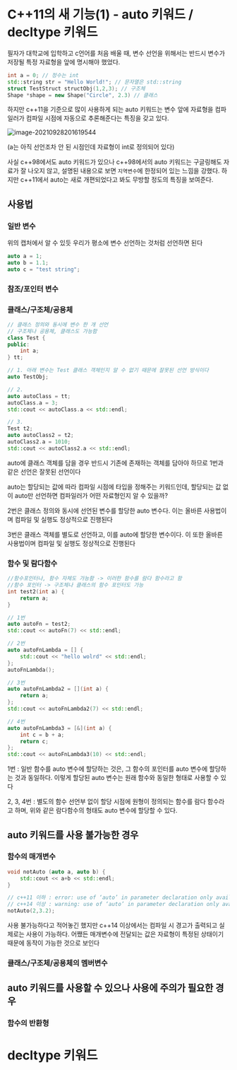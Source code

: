 # C++11의 새 기능(1) - auto 키워드 / decltype 키워드

필자가 대학교에 입학하고 c언어를 처음 배울 때, 변수 선언을 위해서는 반드시 변수가 저장될 특정 자료형을 앞에 명시해야 했었다.

```c++
int a = 0; // 정수는 int
std::string str = "Hello World!"; // 문자열은 std::string
struct TestStruct structObj(1,2,3); // 구조체
Shape *shape = new Shape("Circle", 2.3) // 클래스
```

하지만 c++11을 기준으로 많이 사용하게 되는 auto 키워드는 변수 앞에 자료형을 컴파일러가 컴파일 시점에 자동으로 추론해준다는 특징을 갖고 있다. 

![image-20210928201619544](C:\Users\dhjeong\AppData\Roaming\Typora\typora-user-images\image-20210928201619544.png)

(a는 아직 선언조차 안 된 시점인데 자료형이 int로 정의되어 있다)

사실 c++98에서도 auto 키워드가 있으나 c++98에서의 auto 키워드는 구글링해도 자료가 잘 나오지 않고, 설명된 내용으로 보면 `지역변수`에 한정되어 있는 느낌을 강했다. 하지만 c++11에서 auto는 새로 개편되었다고 봐도 무방할 정도의 특징을 보여준다.

## 사용법

### 일반 변수

위의 캡처에서 알 수 있듯 우리가 평소에 변수 선언하는 것처럼 선언하면 된다

```c++
auto a = 1;
auto b = 1.1;
auto c = "test string";
```

### 참조/포인터 변수



### 클래스/구조체/공용체

```c++
// 클래스 정의와 동시에 변수 한 개 선언
// 구조체나 공용체, 클래스도 가능함
class Test {
public:
	int a;
} tt;

// 1. 아래 변수는 Test 클래스 객체인지 알 수 없기 때문에 잘못된 선언 방식이다
auto TestObj;

// 2.
auto autoClass = tt;
autoClass.a = 3;
std::cout << autoClass.a << std::endl;

// 3.
Test t2;
auto autoClass2 = t2;
autoClass2.a = 1010;
std::cout << autoClass2.a << std::endl;
```

auto에 클래스 객체를 담을 경우 반드시 기존에 존재하는 객체를 담아야 하므로 1번과 같은 선언은 잘못된 선언이다

auto는 할당되는 값에 따라 컴파일 시점에 타입을 정해주는 키워드인데, 할당되는 값 없이 auto만 선언하면 컴파일러가 어떤 자료형인지 알 수 있을까?

2번은 클래스 정의와 동시에 선언된 변수를 할당한 auto 변수다. 이는 올바른 사용법이며 컴파일 및 실행도 정상적으로 진행된다

3번은 클래스 객체를 별도로 선언하고, 이를 auto에 할당한 변수이다. 이 또한 올바른 사용법이며 컴파일 및 실행도 정상적으로 진행된다

### 함수 및 람다함수

```c++
//함수포인터나, 함수 자체도 가능함 -> 이러한 함수를 람다 함수라고 함
//함수 포인터 -> 구조체나 클래스의 함수 포인터도 가능
int test2(int a) {
	return a;
}

// 1번
auto autoFn = test2;
std::cout << autoFn(7) << std::endl;

// 2번
auto autoFnLambda = [] {
    std::cout << "hello wolrd" << std::endl;
};
autoFnLambda();

// 3번
auto autoFnLambda2 = [](int a) {
    return a;
};
std::cout << autoFnLambda2(7) << std::endl;

// 4번
auto autoFnLambda3 = [&](int a) {
    int c = b + a;
    return c;
};
std::cout << autoFnLambda3(10) << std::endl;
```

1번 : 일반 함수를 auto 변수에 할당하는 것은, 그 함수의 포인터를 auto 변수에 할당하는 것과 동일하다. 이렇게 할당된 auto 변수는 원래 함수와 동일한 형태로 사용할 수 있다

2, 3, 4번 : 별도의 함수 선언부 없이 할당 시점에 원형이 정의되는 함수를 람다 함수라고 하며, 위와 같은 람다함수의 형태도 auto 변수에 할당할 수 있다.

## auto 키워드를 사용 불가능한 경우

### 함수의 매개변수

```c++
void notAuto (auto a, auto b) {
	std::cout << a+b << std::endl;
}

// c++11 이하 : error: use of ‘auto’ in parameter declaration only available with ‘-std=c++14’ or ‘-std=gnu++14’
// c++14 이상 : warning: use of ‘auto’ in parameter declaration only available with ‘-fconcepts’
notAuto(2,3.2);
```

사용 불가능하다고 적어놓긴 했지만 c++14 이상에서는 컴파일 시 경고가 출력되고 실제로는 사용이 가능하다. 어쨌든 매개변수에 전달되는 값은 자료형이 특정된 상태이기 때문에 동작이 가능한 것으로 보인다

### 클래스/구조체/공용체의 멤버변수

## auto 키워드를 사용할 수 있으나 사용에 주의가 필요한 경우

### 함수의 반환형

# decltype 키워드

